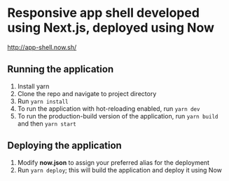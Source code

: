 # Responsive app shell developed using Next.js, deployed using Now

http://app-shell.now.sh/

## Running the application
1. Install yarn
1. Clone the repo and navigate to project directory
1. Run `yarn install `
1. To run the application with hot-reloading enabled, run `yarn dev `
1. To run the production-build version of the application, run `yarn build` and then `yarn start`

## Deploying the application
1. Modify **now.json** to assign your preferred alias for the deployment
1. Run `yarn deploy`; this will build the application and deploy it using Now

